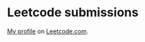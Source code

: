 # Leetcode submissions

[My profile](https://leetcode.com/deviun/) on [Leetcode.com](https://leetcode.com/).
